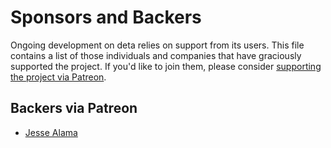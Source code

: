 # Sponsors and Backers

Ongoing development on deta relies on support from its users.  This
file contains a list of those individuals and companies that have
graciously supported the project.  If you'd like to join them, please
consider [supporting the project via Patreon][patreon].

[patreon]: https://patreon.com/popabogdanp


## Backers via Patreon

* [Jesse Alama](https://lisp.sh)
